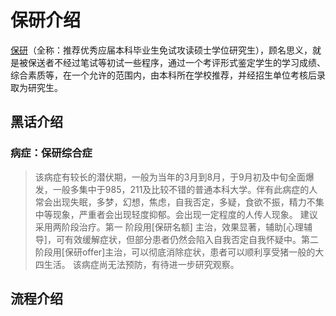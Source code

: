 # 保研介绍

[保研](https://baike.baidu.com/item/%E4%BF%9D%E7%A0%94/3203304)（全称：推荐优秀应届本科毕业生免试攻读硕士学位研究生），顾名思义，就是被保送者不经过笔试等初试一些程序，通过一个考评形式鉴定学生的学习成绩、综合素质等，在一个允许的范围内，由本科所在学校推荐，并经招生单位考核后录取为研究生。

## 黑话介绍
### 病症：保研综合症

> 该病症有较长的潜伏期，一般为当年的3月到8月，于9月初及中旬全面爆发，一般多集中于985，211及比较不错的普通本科大学。伴有此病症的人常会出现失眠，多梦，幻想，焦虑，自我否定，多疑，食欲不振，精力不集中等现象，严重者会出现轻度抑郁。会出现一定程度的人传人现象。
> 建议采用两阶段治疗。第一 阶段用[保研名额] 主治，效果显著，辅助[心理辅导]，可有效缓解症状，但部分患者仍然会陷入自我否定自我怀疑中。第二阶段用[保研offer]主治，可以彻底消除症状，患者可以顺利享受猪一般的大四生活。
> 该病症尚无法预防，有待进一步研究观察。

## 流程介绍